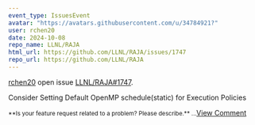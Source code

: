 ```yaml
---
event_type: IssuesEvent
avatar: "https://avatars.githubusercontent.com/u/34784921?"
user: rchen20
date: 2024-10-08
repo_name: LLNL/RAJA
html_url: https://github.com/LLNL/RAJA/issues/1747
repo_url: https://github.com/LLNL/RAJA
---
```


<a href='https://github.com/rchen20' target='_blank'>rchen20</a> open issue <a href='https://github.com/LLNL/RAJA/issues/1747' target='_blank'>LLNL/RAJA#1747</a>.

<p>Consider Setting Default OpenMP schedule(static) for Execution Policies</p><small>**Is your feature request related to a problem? Please describe.**...</small><a href='https://github.com/LLNL/RAJA/issues/1747' target='_blank'>View Comment</a>